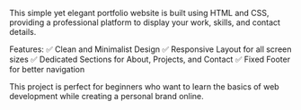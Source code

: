 This simple yet elegant portfolio website is built using HTML and CSS, providing a professional platform to display your work, skills, and contact details.

Features:
✅ Clean and Minimalist Design
✅ Responsive Layout for all screen sizes
✅ Dedicated Sections for About, Projects, and Contact
✅ Fixed Footer for better navigation

This project is perfect for beginners who want to learn the basics of web development while creating a personal brand online.
